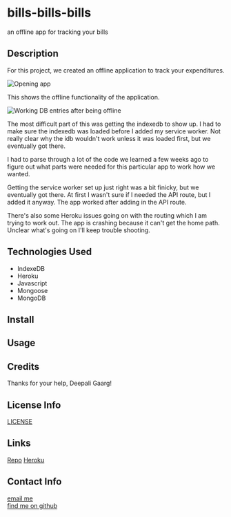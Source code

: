 # bills-bills-bills
an offline app for tracking your bills

## Description
For this project, we created an offline application to track your expenditures.

![Opening app](./Assets/bills1.gif)  

  
This shows the offline functionality of the application. 

![Working DB entries after being offline](./Assets/bills2.gif)  

  
The most difficult part of this was getting the indexedb to show up. I had to make sure the indexedb was loaded before I added my service worker. Not really clear why the idb wouldn't work unless it was loaded first, but we eventually got there. 

I had to parse through a lot of the code we learned a few weeks ago to figure out what parts were needed for this particular app to work how we wanted.

Getting the service worker set up just right was a bit finicky, but we eventually got there. At first I wasn't sure if I needed the API route, but I added it anyway. The app worked after adding in the API route.

There's also some Heroku issues going on with the routing which I am trying to work out. The app is crashing because it can't get the home path. Unclear what's going on I'll keep trouble shooting. 

## Technologies Used
- IndexeDB  
- Heroku
- Javascript
- Mongoose
- MongoDB  

## Install

## Usage


## Credits
Thanks for your help, Deepali Gaarg!

## License Info 
[LICENSE](./License)

## Links
[Repo](https://github.com/a-andres1/bills-bills-bills)
[Heroku](https://shielded-shelf-11011.herokuapp.com/)

## Contact Info
[email me](mailto:alyssaandres1@gmail.com)  
[find me on github](https://github.com/a-andres1)

